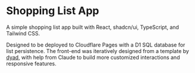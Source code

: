 # Shopping List App

A simple shopping list app built with React, shadcn/ui, TypeScript, and Tailwind CSS.

Designed to be deployed to Cloudflare Pages with a D1 SQL database for list persistence. The front-end was iteratively designed from a template by [dyad](https://dyad.sh/), with help from Claude to build more customized interactions and responsive features.

